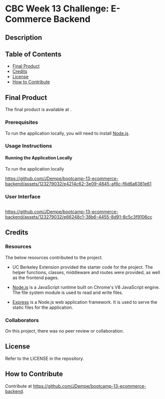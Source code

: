 # CBC Week 13 Challenge: E-Commerce Backend
## Description


## Table of Contents

- [Final Product](#final-product)
- [Credits](#credits)
- [License](#license)
- [How to Contribute](#how-to-contribute)

## Final Product

The final product is available at .

### Prerequisites

To run the application locally, you will need to install [Node.js](https://nodejs.org/en/).

### Usage Instructions

#### Running the Application Locally

To run the application locally


https://github.com/JDempe/bootcamp-13-ecommerce-backend/assets/123279032/e4214c62-3e09-4845-af6c-f6d6a6381e61



### User Interface

<p align="center"><kbd><img src="" alt="" style="max-width: 600px;"/> </kbd></p>


https://github.com/JDempe/bootcamp-13-ecommerce-backend/assets/123279032/e66248c1-38b6-4455-8d91-8c5c3f9106cc



## Credits

### Resources

The below resources contributed to the project.

- UC Berkeley Extension provided the starter code for the project.  The helper functions, classes, middleware and routes were provided, as well as the frontend pages.

- [Node.js](https://nodejs.org/en/) is a JavaScript runtime built on Chrome's V8 JavaScript engine.  The file system module is used to read and write files.

- [Express](https://expressjs.com/) is a Node.js web application framework.  It is used to serve the static files for the application.

### Collaborators

On this project, there was no peer review or collaboration.

## License

Refer to the LICENSE in the repository.

## How to Contribute

Contribute at https://github.com/JDempe/bootcamp-13-ecommerce-backend.
